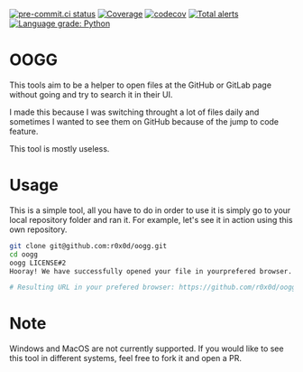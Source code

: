 [![pre-commit.ci status](https://results.pre-commit.ci/badge/github/r0x0d/oogg/main.svg)](https://results.pre-commit.ci/latest/github/r0x0d/oogg/main)
[![Coverage](https://github.com/r0x0d/oogg/actions/workflows/coverage.yml/badge.svg)](https://github.com/r0x0d/oogg/actions/workflows/coverage.yml)
[![codecov](https://codecov.io/gh/r0x0d/oogg/branch/main/graph/badge.svg?token=5APPY0PPK4)](https://codecov.io/gh/r0x0d/oogg)
[![Total alerts](https://img.shields.io/lgtm/alerts/g/r0x0d/oogg.svg?logo=lgtm&logoWidth=18)](https://lgtm.com/projects/g/r0x0d/oogg/alerts/)
[![Language grade: Python](https://img.shields.io/lgtm/grade/python/g/r0x0d/oogg.svg?logo=lgtm&logoWidth=18)](https://lgtm.com/projects/g/r0x0d/oogg/context:python)

# OOGG

This tools aim to be a helper to open files at the GitHub or GitLab page without
going and try to search it in their UI.

I made this because I was switching throught a lot of files daily and sometimes
I wanted to see them on GitHub because of the jump to code feature.

This tool is mostly useless.

# Usage

This is a simple tool, all you have to do in order to use it is simply go to
your local repository folder and ran it. For example, let's see it in action
using this own repository.

```bash
git clone git@github.com:r0x0d/oogg.git
cd oogg
oogg LICENSE#2
Hooray! We have successfully opened your file in yourprefered browser.

# Resulting URL in your prefered browser: https://github.com/r0x0d/oogg/blob/test-pipe/LICENSE#L2
```

# Note

Windows and MacOS are not currently supported. If you would like to see this
tool in different systems, feel free to fork it and open a PR.
